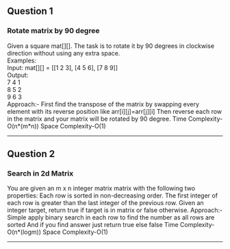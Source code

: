 ## Question 1 <br>
### Rotate matrix by 90 degree <br>
Given a square mat[][]. The task is to rotate it by 90 degrees in clockwise direction without using any extra space. <br>
Examples: <br>
Input: mat[][] = [[1 2 3], [4 5 6], [7 8 9]] <br>
Output: <br>
7 4 1  <br>
8 5 2 <br>
9 6 3 <br>
Approach:-
First find the transpose of the matrix by swapping every element with its reverse position like arr[i][j]=arr[j][i]
Then reverse each row in the matrix and your matrix will be rotated by 90 degree.
Time Complexity-O(n*(m*n))
Space Complexity-O(1)

__________________________________________________________________

## Question 2 <br>
### Search in 2d Matrix
You are given an m x n integer matrix matrix with the following two properties:
Each row is sorted in non-decreasing order.
The first integer of each row is greater than the last integer of the previous row.
Given an integer target, return true if target is in matrix or false otherwise.
Approach:-
Simple apply binary search in each row to find the number as all rows are sorted 
And if you find answer just return true else false
Time Complexity-O(n*(logm))
Space Complexity-O(1)

___________________________________________________________________________